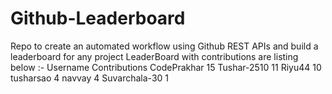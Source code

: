 # Github-Leaderboard
Repo to create an automated workflow using Github REST APIs and build a leaderboard for any project
LeaderBoard with contributions are listing below :-
Username       Contributions
CodePrakhar    15
Tushar-2510    11
Riyu44         10
tusharsao      4
navvay         4
Suvarchala-30  1
